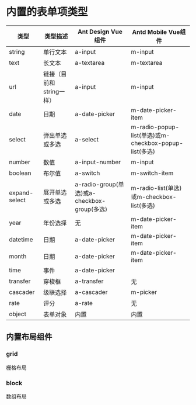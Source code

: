 # 内置的表单项类型

类型|类型描述|Ant Design Vue组件|Antd Mobile Vue组件
---|---|---|---
string|单行文本|a-input|m-input
text|长文本|a-textarea|m-textarea
url|链接（目前和string一样）|a-input|m-input
date|日期|a-date-picker|m-date-picker-item
select|弹出单选或多选|a-select|m-radio-popup-list(单选)或m-checkbox-popup-list(多选)
number|数值|a-input-number|m-input
boolean|布尔值|a-switch|m-switch-item
expand-select|展开单选或多选|a-radio-group(单选)或a-checkbox-group(多选)|m-radio-list(单选)或m-checkbox-list(多选)
year|年份选择|无|m-date-picker-item
datetime|日期|a-date-picker|m-date-picker-item
month|日期|a-date-picker|m-date-picker-item
time|事件|a-date-picker
transfer|穿梭框|a-transfer|无
cascader|级联选择|a-cascader|m-picker
rate|评分|a-rate|无
object|表单对象|内置|内置|内置


## 内置布局组件

### grid

栅格布局

### block

数组布局

